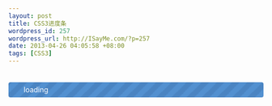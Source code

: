 ```yaml
--- 
layout: post
title: CSS3进度条
wordpress_id: 257
wordpress_url: http://ISayMe.com/?p=257
date: 2013-04-26 04:05:58 +08:00
tags: [CSS3]
---
```

<pre>
<style>
span#progress{width:100% !important;;display: block;height:30px !important;;}
    @-webkit-keyframes progress {
    0% {
        background-position: 0 0
    }
    100% {
        background-position: 30px 30px
    }
}
@-moz-keyframes progress {
    0% {
        background-position: 0 0
    }
    100% {
        background-position: 30px 30px
    }
}
@-ms-keyframes progress {
    0% {
        background-position: 0 0
    }
    100% {
        background-position: 30px 30px
    }
}
@keyframes progress {
    0% {
        background-position: 0 0
    }
    100% {
        background-position: 30px 30px
    }
}
span#progress{
-webkit-animation: progress 0.7s linear infinite;
-moz-animation: progress 0.7s linear infinite;
-ms-animation: progress 0.7s linear infinite;
animation: progress 0.7s linear infinite;
display: block;
height: 100%;
width: 2%;
background-color: #5290D0;
-webkit-box-sizing: border-box;
-moz-box-sizing: border-box;
box-sizing: border-box;
-webkit-background-size: 30px 30px;
-moz-background-size: 30px 30px;
-o-background-size: 30px 30px;
background-size: 30px 30px;
-webkit-border-radius: 4px;
-moz-border-radius: 4px;
-ms-border-radius: 4px;
-o-border-radius: 4px;
border-radius: 4px;
background-image: -webkit-linear-gradient(-45deg, #4a84c2 25%, transparent 25%, transparent 50%, #4a84c2 50%, #4a84c2 75%, transparent 75%, transparent);
background-image: -moz-linear-gradient(-45deg, #4a84c2 25%, transparent 25%, transparent 50%, #4a84c2 50%, #4a84c2 75%, transparent 75%, transparent);
background-image: -ms-linear-gradient(-45deg, #4a84c2 25%, transparent 25%, transparent 50%, #4a84c2 50%, #4a84c2 75%, transparent 75%, transparent);
background-image: linear-gradient(-45deg, #4a84c2 25%,transparent 25%,transparent 50%,#4a84c2 50%,#4a84c2 75%,transparent 75%,transparent);
overflow: hidden;
}
</style></pre>
<div style="width:100%;margin:20px 0"><span id="progress"><span style="color:#fff;line-height:30px;margin-left:30px;width:80%">loading</span></span></div>
